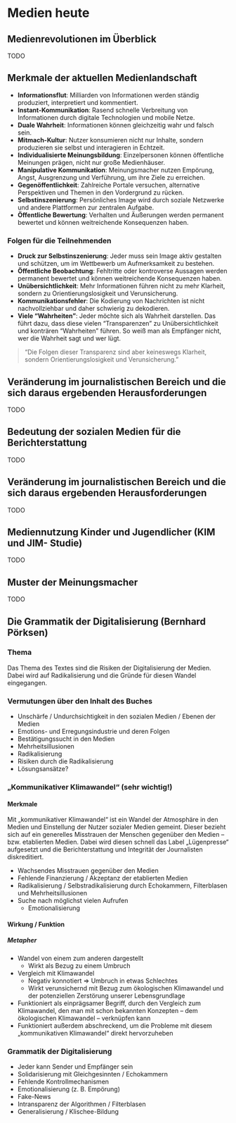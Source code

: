 # Medien heute

## Medienrevolutionen im Überblick

TODO

## Merkmale der aktuellen Medienlandschaft

- **Informationsflut**: Milliarden von Informationen werden ständig produziert, interpretiert und kommentiert.
- **Instant-Kommunikation**: Rasend schnelle Verbreitung von Informationen durch digitale Technologien und mobile Netze.
- **Duale Wahrheit**: Informationen können gleichzeitig wahr und falsch sein.
- **Mitmach-Kultur**: Nutzer konsumieren nicht nur Inhalte, sondern produzieren sie selbst und interagieren in Echtzeit.
- **Individualisierte Meinungsbildung**: Einzelpersonen können öffentliche Meinungen prägen, nicht nur große Medienhäuser.
- **Manipulative Kommunikation**: Meinungsmacher nutzen Empörung, Angst, Ausgrenzung und Verführung, um ihre Ziele zu erreichen.
- **Gegenöffentlichkeit**: Zahlreiche Portale versuchen, alternative Perspektiven und Themen in den Vordergrund zu rücken.
- **Selbstinszenierung**: Persönliches Image wird durch soziale Netzwerke und andere Plattformen zur zentralen Aufgabe.
- **Öffentliche Bewertung**: Verhalten und Äußerungen werden permanent bewertet und können weitreichende Konsequenzen haben.

### Folgen für die Teilnehmenden

- **Druck zur Selbstinszenierung**: Jeder muss sein Image aktiv gestalten und schützen, um im Wettbewerb um Aufmerksamkeit zu bestehen.
- **Öffentliche Beobachtung**: Fehltritte oder kontroverse Aussagen werden permanent bewertet und können weitreichende Konsequenzen haben.
- **Unübersichtlichkeit**: Mehr Informationen führen nicht zu mehr Klarheit, sondern zu Orientierungslosigkeit und Verunsicherung.
- **Kommunikationsfehler**: Die Kodierung von Nachrichten ist nicht nachvollziehbar und daher schwierig zu dekodieren.
- **Viele “Wahrheiten”**: Jeder möchte sich als Wahrheit darstellen. Das führt dazu, dass diese vielen “Transparenzen” zu Unübersichtlichkeit und konträren “Wahrheiten” führen. So weiß man als Empfänger nicht, wer die Wahrheit sagt und wer lügt.

> “Die Folgen dieser Transparenz sind aber keineswegs Klarheit, sondern Orientierungslosigkeit und Verunsicherung.”

## Veränderung im journalistischen Bereich und die sich daraus ergebenden Herausforderungen

TODO

## Bedeutung der sozialen Medien für die Berichterstattung

TODO

## Veränderung im journalistischen Bereich und die sich daraus ergebenden Herausforderungen

TODO

## Mediennutzung Kinder und Jugendlicher (KIM und JIM- Studie)

TODO

## Muster der Meinungsmacher

TODO

## Die Grammatik der Digitalisierung (Bernhard Pörksen)

### Thema

Das Thema des Textes sind die Risiken der Digitalisierung der Medien. Dabei wird auf Radikalisierung und die Gründe für diesen Wandel eingegangen.

### Vermutungen über den Inhalt des Buches

- Unschärfe / Undurchsichtigkeit in den sozialen Medien / Ebenen der Medien
- Emotions- und Erregungsindustrie und deren Folgen
- Bestätigungssucht in den Medien
- Mehrheitsillusionen
- Radikalisierung
- Risiken durch die Radikalisierung
- Lösungsansätze?

### „Kommunikativer Klimawandel“ (sehr wichtig!)

#### Merkmale

Mit „kommunikativer Klimawandel“ ist ein Wandel der Atmosphäre in den Medien und Einstellung der Nutzer sozialer Medien gemeint. Dieser bezieht sich auf ein generelles Misstrauen der Menschen gegenüber den Medien – bzw. etablierten Medien. Dabei wird diesen schnell das Label „Lügenpresse“ aufgesetzt und die Berichterstattung und Integrität der Journalisten diskreditiert.

- Wachsendes Misstrauen gegenüber den Medien
- Fehlende Finanzierung / Akzeptanz der etablierten Medien
- Radikalisierung / Selbstradikalisierung durch Echokammern, Filterblasen und Mehrheitsillusionen
- Suche nach möglichst vielen Aufrufen
  - Emotionalisierung

#### Wirkung / Funktion

##### Metapher

- Wandel von einem zum anderen dargestellt
  - Wirkt als Bezug zu einem Umbruch
- Vergleich mit Klimawandel
  - Negativ konnotiert => Umbruch in etwas Schlechtes
  - Wirkt verunsichernd mit Bezug zum ökologischen Klimawandel und der potenziellen Zerstörung unserer Lebensgrundlage
- Funktioniert als einprägsamer Begriff, durch den Vergleich zum Klimawandel, den man mit schon bekannten Konzepten – dem ökologischen Klimawandel – verknüpfen kann
- Funktioniert außerdem abschreckend, um die Probleme mit diesem „kommunikativen Klimawandel“ direkt hervorzuheben

### Grammatik der Digitalisierung

- Jeder kann Sender und Empfänger sein
- Solidarisierung mit Gleichgesinnten / Echokammern
- Fehlende Kontrollmechanismen
- Emotionalisierung (z. B. Empörung)
- Fake-News
- Intransparenz der Algorithmen / Filterblasen
- Generalisierung / Klischee-Bildung
